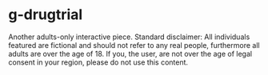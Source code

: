 # g-drugtrial

Another adults-only interactive piece. Standard disclaimer:
All individuals featured are fictional and should not refer to any real people, furthermore all adults are over the age of 18. If you, the user, are not over the age of legal consent in your region, please do not use this content.
